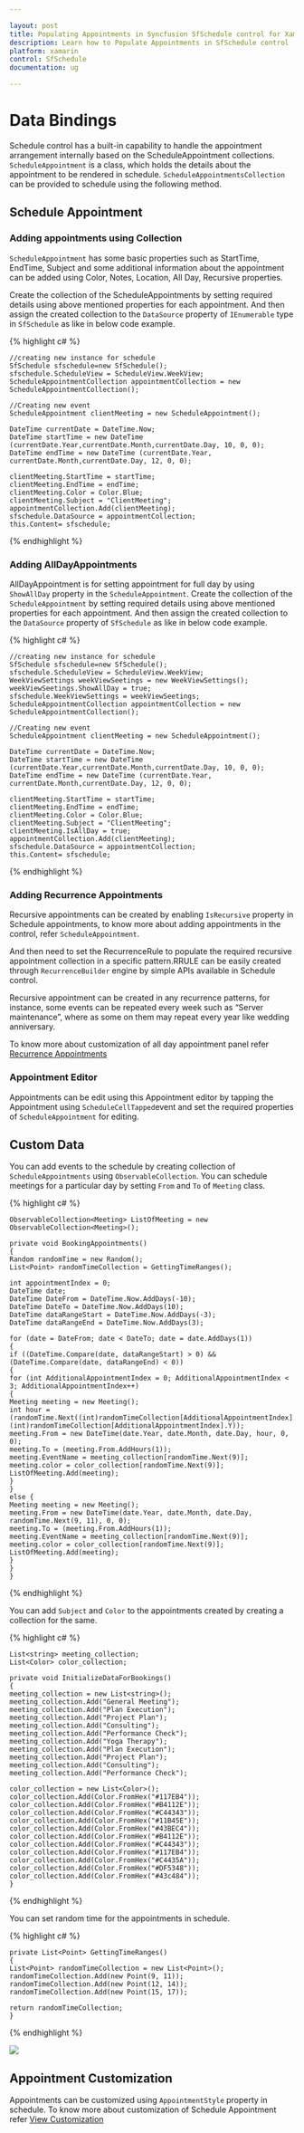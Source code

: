 ```yaml
---

layout: post
title: Populating Appointments in Syncfusion SfSchedule control for Xamarin.Forms
description: Learn how to Populate Appointments in SfSchedule control
platform: xamarin
control: SfSchedule
documentation: ug

---
```



# Data Bindings

Schedule control has a built-in capability to handle the appointment arrangement internally based on the ScheduleAppointment collections. `ScheduleAppointment` is a class, which holds the details about the appointment to be rendered in schedule. `ScheduleAppointmentsCollection` can be provided to schedule using the following method.

## Schedule Appointment

### Adding appointments using Collection

`ScheduleAppointment` has some basic properties such as StartTime, EndTime, Subject and some additional information about the appointment can be added using Color, Notes, Location, All Day, Recursive properties.

Create the collection of the ScheduleAppointments by setting required details using above mentioned properties for each appointment. And then assign the created collection to the `DataSource` property of `IEnumerable` type in `SfSchedule` as like in below code example.

{% highlight c# %}

	//creating new instance for schedule
	SfSchedule sfschedule=new SfSchedule();
	sfschedule.ScheduleView = ScheduleView.WeekView;
	ScheduleAppointmentCollection appointmentCollection = new ScheduleAppointmentCollection();

	//Creating new event
	ScheduleAppointment clientMeeting = new ScheduleAppointment();

	DateTime currentDate = DateTime.Now;
	DateTime startTime = new DateTime (currentDate.Year,currentDate.Month,currentDate.Day, 10, 0, 0); 
	DateTime endTime = new DateTime (currentDate.Year, currentDate.Month,currentDate.Day, 12, 0, 0);

	clientMeeting.StartTime = startTime;
	clientMeeting.EndTime = endTime;
	clientMeeting.Color = Color.Blue;
	clientMeeting.Subject = "ClientMeeting";
	appointmentCollection.Add(clientMeeting);
	sfschedule.DataSource = appointmentCollection;
	this.Content= sfschedule;

{% endhighlight %}

### Adding AllDayAppointments 

AllDayAppointment is for setting appointment for full day by using `ShowAllDay` property in the `ScheduleAppointment`. Create the collection of the `ScheduleAppointment` by setting required details using above mentioned properties for each appointment. And then assign the created collection to the `DataSource` property of `SfSchedule` as like in below code example.

{% highlight c# %}

	//creating new instance for schedule
	SfSchedule sfschedule=new SfSchedule();
	sfschedule.ScheduleView = ScheduleView.WeekView;
	WeekViewSettings weekViewSeetings = new WeekViewSettings();
	weekViewSeetings.ShowAllDay = true;
	sfschedule.WeekViewSettings = weekViewSeetings;
	ScheduleAppointmentCollection appointmentCollection = new ScheduleAppointmentCollection();

	//Creating new event
	ScheduleAppointment clientMeeting = new ScheduleAppointment();

	DateTime currentDate = DateTime.Now;
	DateTime startTime = new DateTime (currentDate.Year,currentDate.Month,currentDate.Day, 10, 0, 0); 
	DateTime endTime = new DateTime (currentDate.Year, currentDate.Month,currentDate.Day, 12, 0, 0);

	clientMeeting.StartTime = startTime;
	clientMeeting.EndTime = endTime;
	clientMeeting.Color = Color.Blue;
	clientMeeting.Subject = "ClientMeeting";
	clientMeeting.IsAllDay = true;
	appointmentCollection.Add(clientMeeting);
	sfschedule.DataSource = appointmentCollection;
	this.Content= sfschedule;

{% endhighlight %}

### Adding Recurrence Appointments  

Recursive appointments can be created by enabling `IsRecursive` property in Schedule appointments, to know more about adding appointments in the control, refer `ScheduleAppointment`.

And then need to set the RecurrenceRule to populate the required recursive appointment collection in a specific pattern.RRULE can be easily created through `RecurrenceBuilder` engine by simple APIs available in Schedule control.

Recursive appointment can be created in any recurrence patterns, for instance, some events can be repeated every week such as “Server maintenance”, where as some on them may repeat every year like wedding anniversary. 

To know more about customization of all day appointment panel refer [Recurrence Appointments](/xamarin/sfschedule/recurrence "Recurrence Pattern")

### Appointment Editor

Appointments can be edit using this Appointment editor by tapping the Appointment using `ScheduleCellTapped`event and set the required properties of `ScheduleAppointment` for editing.

## Custom Data

You can add events to the schedule by creating collection of `ScheduleAppointments` using `ObservableCollection`. You can schedule meetings for a particular day by setting `From` and `To` of `Meeting` class.

{% highlight c# %}

	ObservableCollection<Meeting> ListOfMeeting = new ObservableCollection<Meeting>();

	private void BookingAppointments()
	{
	Random randomTime = new Random();
	List<Point> randomTimeCollection = GettingTimeRanges();

	int appointmentIndex = 0;
	DateTime date;
	DateTime DateFrom = DateTime.Now.AddDays(-10);
	DateTime DateTo = DateTime.Now.AddDays(10);
	DateTime dataRangeStart = DateTime.Now.AddDays(-3);
	DateTime dataRangeEnd = DateTime.Now.AddDays(3);

	for (date = DateFrom; date < DateTo; date = date.AddDays(1))
	{
	if ((DateTime.Compare(date, dataRangeStart) > 0) && (DateTime.Compare(date, dataRangeEnd) < 0))
	{
	for (int AdditionalAppointmentIndex = 0; AdditionalAppointmentIndex < 3; AdditionalAppointmentIndex++)
	{
	Meeting meeting = new Meeting();
	int hour = (randomTime.Next((int)randomTimeCollection[AdditionalAppointmentIndex].X, (int)randomTimeCollection[AdditionalAppointmentIndex].Y));
	meeting.From = new DateTime(date.Year, date.Month, date.Day, hour, 0, 0);
	meeting.To = (meeting.From.AddHours(1));
	meeting.EventName = meeting_collection[randomTime.Next(9)];
	meeting.color = color_collection[randomTime.Next(9)];
	ListOfMeeting.Add(meeting);
	}
	}
	else {
	Meeting meeting = new Meeting();
	meeting.From = new DateTime(date.Year, date.Month, date.Day, randomTime.Next(9, 11), 0, 0);
	meeting.To = (meeting.From.AddHours(1));
	meeting.EventName = meeting_collection[randomTime.Next(9)];
	meeting.color = color_collection[randomTime.Next(9)];
	ListOfMeeting.Add(meeting);
	}
	}
	}

{% endhighlight %}

You can add `Subject` and `Color` to the appointments created by creating a collection for the same.

{% highlight c# %}

	List<string> meeting_collection;
	List<Color> color_collection;

	private void InitializeDataForBookings()
	{
	meeting_collection = new List<string>();
	meeting_collection.Add("General Meeting");
	meeting_collection.Add("Plan Execution");
	meeting_collection.Add("Project Plan");
	meeting_collection.Add("Consulting");
	meeting_collection.Add("Performance Check");
	meeting_collection.Add("Yoga Therapy");
	meeting_collection.Add("Plan Execution");
	meeting_collection.Add("Project Plan");
	meeting_collection.Add("Consulting");
	meeting_collection.Add("Performance Check");

	color_collection = new List<Color>();
	color_collection.Add(Color.FromHex("#117EB4"));
	color_collection.Add(Color.FromHex("#B4112E"));
	color_collection.Add(Color.FromHex("#C44343"));
	color_collection.Add(Color.FromHex("#11B45E"));
	color_collection.Add(Color.FromHex("#43BEC4"));
	color_collection.Add(Color.FromHex("#B4112E"));
	color_collection.Add(Color.FromHex("#C44343"));
	color_collection.Add(Color.FromHex("#117EB4"));
	color_collection.Add(Color.FromHex("#C4435A"));
	color_collection.Add(Color.FromHex("#DF5348"));
	color_collection.Add(Color.FromHex("#43c484"));
	}

{% endhighlight %}

You can set random time for the appointments in schedule.

{% highlight c# %}

    private List<Point> GettingTimeRanges()
    {
    List<Point> randomTimeCollection = new List<Point>();
    randomTimeCollection.Add(new Point(9, 11));
    randomTimeCollection.Add(new Point(12, 14));
    randomTimeCollection.Add(new Point(15, 17));

    return randomTimeCollection;
    }

{% endhighlight %}

![](PopulatingAppointments_images/GettingStarted.png)

## Appointment Customization

Appointments can be customized using `AppointmentStyle` property in schedule. To know more about customization of Schedule Appointment refer [View Customization](/xamarin/sfschedule/view-customization "View Customization")